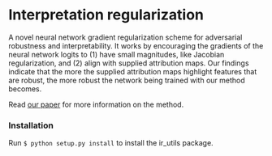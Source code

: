 # Interpretation regularization
A novel neural network gradient regularization scheme for adversarial robustness and interpretability. It works by encouraging the gradients of the neural network logits to (1) have small magnitudes, like Jacobian regularization, and (2) align with supplied attribution maps. Our findings indicate that the more the supplied attribution maps highlight features that are robust, the more robust the network being trained with our method becomes.

Read [our paper](https://arxiv.org/abs/1912.03430) for more information on the method.

### Installation
Run `$ python setup.py install` to install the ir_utils package.
